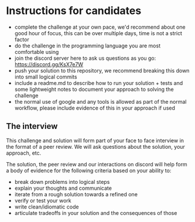 Instructions for candidates
===========================

- complete the challenge at your own pace, we'd recommend about one good hour of focus, this can be over multiple days, time is not a strict factor
- do the challenge in the programming language you are most comfortable using
- join the discord server here to ask us questions as you go: https://discord.gg/KsX7e7W
- push your solution to this repository, we recommend breaking this down into small logical commits
- include a readme.md to describe how to run your solution + tests and some lightweight notes to document your approach to solving the challenge
- the normal use of google and any tools is allowed as part of the normal workflow, please include evidence of this in your approach if used

## The interview

This challenge and solution will form part of your face to face interview in the format of a peer review. We will ask questions about the solution, your approach, etc.

The solution, the peer review and our interactions on discord will help form a body of evidence for the following criteria based on your ability to:
- break down problems into logical steps
- explain your thoughts and communicate
- iterate from a rough solution towards a refined one
- verify or test your work
- write clean/idiomatic code
- articulate tradeoffs in your solution and the consequences of those